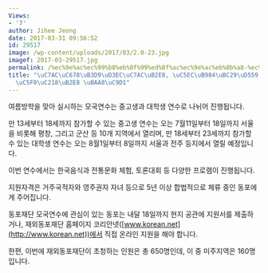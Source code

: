 ```yaml
---
Views:
- '7'
author: Jihee Jeong
date: 2017-03-31 09:56:52
id: 29517
image: /wp-content/uploads/2017/03/2.0-23.jpg
imagef: 2017-03-29517.jpg
permalink: /%ec%9e%ac%ec%99%b8%eb%8f%99%ed%8f%ac%ec%9e%ac%eb%8b%a8-%ec%97%ac%eb%a6%84%eb%b0%a9%ed%95%99-%eb%aa%a8%ea%b5%ad%ec%97%b0%ec%88%98%eb%8b%a8-%eb%aa%a8%ec%a7%91/
title: "\uC7AC\uC678\uB3D9\uD3EC\uC7AC\uB2E8, \uC5EC\uB984\uBC29\uD559 \uBAA8\uAD6D\
  \uC5F0\uC218\uB2E8 \uBAA8\uC9D1"
---
```


여름방학을 맞아 실시하는 모국연수는 중고생과 대학생 연수로 나뉘어 진행됩니다.

만 13세부터 18세까지 참가할 수 있는 중고생 연수는 오는 7월11일부터 18일까지 서울을 비롯해 평창, 그리고 군산 등 10개 지역에서 열리며, 만 18세부터 23세까지 참가할 수 있는 대학생 연수는 오는 8월1일부터 8일까지 서울과 전주 등지에서 열릴 예정입니다.

이번 연수에서는 한국음식과 전통문화 체험, 토론대회 등 다양한 프로램이 진행됩니다.

지원자격은 거주국적자와 영주권자 자녀 등으로 5년 이상 합법적으로 체류 중인 동포에게 주어집니다.

동포재단 모국연수에 관심이 있는 동포는 내달 18일까지 현지 공관에 지원서를 제출하거나, 재외동포재단 홈페이지 코리안넷([www.korean.net](http://www.korean.net))에서 직접 온라인 지원을 해야 합니다.

한편, 이번에 재외동포재단이 초청하는 인원은 총 650명인데, 이 중 미주지역은 160명입니다.